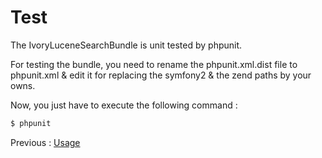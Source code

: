 # Test

The IvoryLuceneSearchBundle is unit tested by phpunit.

For testing the bundle, you need to rename the phpunit.xml.dist file to phpunit.xml & edit it for replacing the symfony2 & the zend paths by your owns.

Now, you just have to execute the following command :

``` bash
$ phpunit
```

Previous : [Usage](http://github.com/egeloen/IvoryLuceneSearchBundle/blob/master/Resources/doc/usage.md)